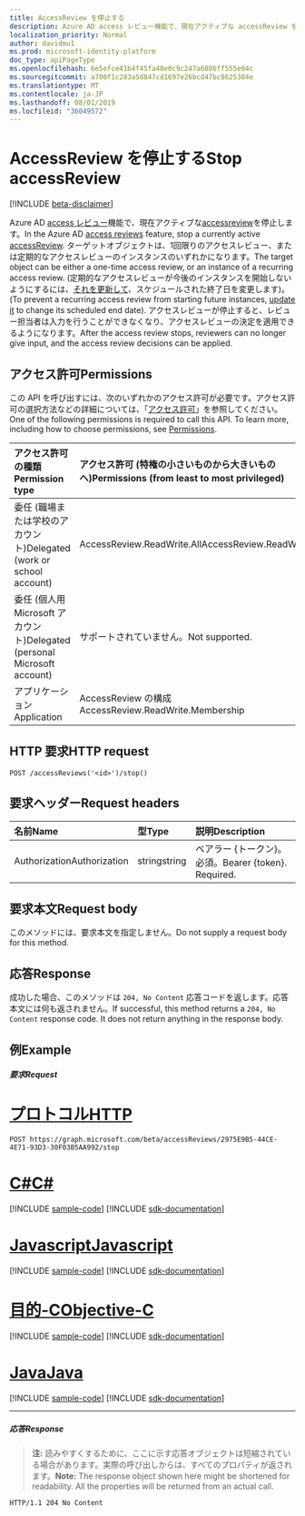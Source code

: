 ```yaml
---
title: AccessReview を停止する
description: Azure AD access レビュー機能で、現在アクティブな accessReview を停止します。  ターゲットオブジェクトは、1回限りのアクセスレビュー、または定期的なアクセスレビューのインスタンスのいずれかになります。  (定期的なアクセスレビューが今後のインスタンスを開始しないようにするには、それを更新して、スケジュールされた終了日を変更します)。  アクセスレビューが停止すると、レビュー担当者は入力を行うことができなくなり、アクセスレビューの決定を適用できるようになります。
localization_priority: Normal
author: davidmu1
ms.prod: microsoft-identity-platform
doc_type: apiPageType
ms.openlocfilehash: 6e5efce41b4f45fa48e0c9c247a6886ff555e94c
ms.sourcegitcommit: a700f1c283a5d847cd1697e26bcd47bc8625384e
ms.translationtype: MT
ms.contentlocale: ja-JP
ms.lasthandoff: 08/01/2019
ms.locfileid: "36049572"
---
```

# <a name="stop-accessreview"></a><span data-ttu-id="d3301-106">AccessReview を停止する</span><span class="sxs-lookup"><span data-stu-id="d3301-106">Stop accessReview</span></span>

[!INCLUDE [beta-disclaimer](../../includes/beta-disclaimer.md)]

<span data-ttu-id="d3301-107">Azure AD [access レビュー](../resources/accessreviews-root.md)機能で、現在アクティブな[accessreview](../resources/accessreview.md)を停止します。</span><span class="sxs-lookup"><span data-stu-id="d3301-107">In the Azure AD [access reviews](../resources/accessreviews-root.md) feature, stop a currently active [accessReview](../resources/accessreview.md).</span></span>  <span data-ttu-id="d3301-108">ターゲットオブジェクトは、1回限りのアクセスレビュー、または定期的なアクセスレビューのインスタンスのいずれかになります。</span><span class="sxs-lookup"><span data-stu-id="d3301-108">The target object can be either a one-time access review, or an instance of a recurring access review.</span></span>  <span data-ttu-id="d3301-109">(定期的なアクセスレビューが今後のインスタンスを開始しないようにするには、[それを更新して](accessreview-update.md)、スケジュールされた終了日を変更します)。</span><span class="sxs-lookup"><span data-stu-id="d3301-109">(To prevent a recurring access review from starting future instances, [update it](accessreview-update.md) to change its scheduled end date).</span></span>  <span data-ttu-id="d3301-110">アクセスレビューが停止すると、レビュー担当者は入力を行うことができなくなり、アクセスレビューの決定を適用できるようになります。</span><span class="sxs-lookup"><span data-stu-id="d3301-110">After the access review stops, reviewers can no longer give input, and the access review decisions can be applied.</span></span>
## <a name="permissions"></a><span data-ttu-id="d3301-111">アクセス許可</span><span class="sxs-lookup"><span data-stu-id="d3301-111">Permissions</span></span>
<span data-ttu-id="d3301-p103">この API を呼び出すには、次のいずれかのアクセス許可が必要です。アクセス許可の選択方法などの詳細については、「[アクセス許可](/graph/permissions-reference)」を参照してください。</span><span class="sxs-lookup"><span data-stu-id="d3301-p103">One of the following permissions is required to call this API. To learn more, including how to choose permissions, see [Permissions](/graph/permissions-reference).</span></span>

|<span data-ttu-id="d3301-114">アクセス許可の種類</span><span class="sxs-lookup"><span data-stu-id="d3301-114">Permission type</span></span>                        | <span data-ttu-id="d3301-115">アクセス許可 (特権の小さいものから大きいものへ)</span><span class="sxs-lookup"><span data-stu-id="d3301-115">Permissions (from least to most privileged)</span></span>              |
|:--------------------------------------|:---------------------------------------------------------|
|<span data-ttu-id="d3301-116">委任 (職場または学校のアカウント)</span><span class="sxs-lookup"><span data-stu-id="d3301-116">Delegated (work or school account)</span></span>     | <span data-ttu-id="d3301-117">AccessReview.ReadWrite.All</span><span class="sxs-lookup"><span data-stu-id="d3301-117">AccessReview.ReadWrite.All</span></span> |
|<span data-ttu-id="d3301-118">委任 (個人用 Microsoft アカウント)</span><span class="sxs-lookup"><span data-stu-id="d3301-118">Delegated (personal Microsoft account)</span></span> | <span data-ttu-id="d3301-119">サポートされていません。</span><span class="sxs-lookup"><span data-stu-id="d3301-119">Not supported.</span></span> |
|<span data-ttu-id="d3301-120">アプリケーション</span><span class="sxs-lookup"><span data-stu-id="d3301-120">Application</span></span>                            | <span data-ttu-id="d3301-121">AccessReview の構成</span><span class="sxs-lookup"><span data-stu-id="d3301-121">AccessReview.ReadWrite.Membership</span></span>  |

## <a name="http-request"></a><span data-ttu-id="d3301-122">HTTP 要求</span><span class="sxs-lookup"><span data-stu-id="d3301-122">HTTP request</span></span>
<!-- { "blockType": "ignored" } -->
```http
POST /accessReviews('<id>')/stop()
```
## <a name="request-headers"></a><span data-ttu-id="d3301-123">要求ヘッダー</span><span class="sxs-lookup"><span data-stu-id="d3301-123">Request headers</span></span>
| <span data-ttu-id="d3301-124">名前</span><span class="sxs-lookup"><span data-stu-id="d3301-124">Name</span></span>         | <span data-ttu-id="d3301-125">型</span><span class="sxs-lookup"><span data-stu-id="d3301-125">Type</span></span>        | <span data-ttu-id="d3301-126">説明</span><span class="sxs-lookup"><span data-stu-id="d3301-126">Description</span></span> |
|:-------------|:------------|:------------|
| <span data-ttu-id="d3301-127">Authorization</span><span class="sxs-lookup"><span data-stu-id="d3301-127">Authorization</span></span> | <span data-ttu-id="d3301-128">string</span><span class="sxs-lookup"><span data-stu-id="d3301-128">string</span></span> | <span data-ttu-id="d3301-p104">ベアラー \{トークン\}。必須。</span><span class="sxs-lookup"><span data-stu-id="d3301-p104">Bearer \{token\}. Required.</span></span> |

## <a name="request-body"></a><span data-ttu-id="d3301-131">要求本文</span><span class="sxs-lookup"><span data-stu-id="d3301-131">Request body</span></span>
<span data-ttu-id="d3301-132">このメソッドには、要求本文を指定しません。</span><span class="sxs-lookup"><span data-stu-id="d3301-132">Do not supply a request body for this method.</span></span>


## <a name="response"></a><span data-ttu-id="d3301-133">応答</span><span class="sxs-lookup"><span data-stu-id="d3301-133">Response</span></span>
<span data-ttu-id="d3301-p105">成功した場合、このメソッドは `204, No Content` 応答コードを返します。応答本文には何も返されません。</span><span class="sxs-lookup"><span data-stu-id="d3301-p105">If successful, this method returns a `204, No Content` response code. It does not return anything in the response body.</span></span>

## <a name="example"></a><span data-ttu-id="d3301-136">例</span><span class="sxs-lookup"><span data-stu-id="d3301-136">Example</span></span>
##### <a name="request"></a><span data-ttu-id="d3301-137">要求</span><span class="sxs-lookup"><span data-stu-id="d3301-137">Request</span></span>

# <a name="httptabhttp"></a>[<span data-ttu-id="d3301-138">プロトコル</span><span class="sxs-lookup"><span data-stu-id="d3301-138">HTTP</span></span>](#tab/http)
<!-- {
  "blockType": "request",
  "name": "stop_accessReview"
}-->
```http
POST https://graph.microsoft.com/beta/accessReviews/2975E9B5-44CE-4E71-93D3-30F03B5AA992/stop
```
# <a name="ctabcsharp"></a>[<span data-ttu-id="d3301-139">C#</span><span class="sxs-lookup"><span data-stu-id="d3301-139">C#</span></span>](#tab/csharp)
[!INCLUDE [sample-code](../includes/snippets/csharp/stop-accessreview-csharp-snippets.md)]
[!INCLUDE [sdk-documentation](../includes/snippets/snippets-sdk-documentation-link.md)]

# <a name="javascripttabjavascript"></a>[<span data-ttu-id="d3301-140">Javascript</span><span class="sxs-lookup"><span data-stu-id="d3301-140">Javascript</span></span>](#tab/javascript)
[!INCLUDE [sample-code](../includes/snippets/javascript/stop-accessreview-javascript-snippets.md)]
[!INCLUDE [sdk-documentation](../includes/snippets/snippets-sdk-documentation-link.md)]

# <a name="objective-ctabobjc"></a>[<span data-ttu-id="d3301-141">目的-C</span><span class="sxs-lookup"><span data-stu-id="d3301-141">Objective-C</span></span>](#tab/objc)
[!INCLUDE [sample-code](../includes/snippets/objc/stop-accessreview-objc-snippets.md)]
[!INCLUDE [sdk-documentation](../includes/snippets/snippets-sdk-documentation-link.md)]

# <a name="javatabjava"></a>[<span data-ttu-id="d3301-142">Java</span><span class="sxs-lookup"><span data-stu-id="d3301-142">Java</span></span>](#tab/java)
[!INCLUDE [sample-code](../includes/snippets/java/stop-accessreview-java-snippets.md)]
[!INCLUDE [sdk-documentation](../includes/snippets/snippets-sdk-documentation-link.md)]

---

##### <a name="response"></a><span data-ttu-id="d3301-143">応答</span><span class="sxs-lookup"><span data-stu-id="d3301-143">Response</span></span>
><span data-ttu-id="d3301-p106">**注:** 読みやすくするために、ここに示す応答オブジェクトは短縮されている場合があります。実際の呼び出しからは、すべてのプロパティが返されます。</span><span class="sxs-lookup"><span data-stu-id="d3301-p106">**Note:** The response object shown here might be shortened for readability. All the properties will be returned from an actual call.</span></span>
<!-- {
  "blockType": "response",
  "truncated": true
} -->
```http
HTTP/1.1 204 No Content
```

<!-- uuid: 8fcb5dbc-d5aa-4681-8e31-b001d5168d79
2017-06-25 00:00:01 UTC -->
<!--
{
  "type": "#page.annotation",
  "description": "Stop accessReview",
  "keywords": "",
  "section": "documentation",
  "tocPath": "",
  "suppressions": [
  ]
}
-->
